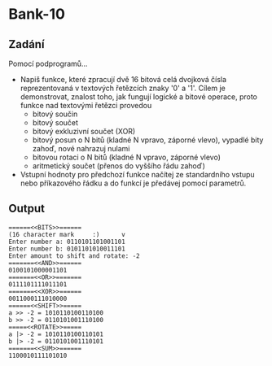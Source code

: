 # Bank-10

## Zadání
Pomocí podprogramů...
- Napiš funkce, které zpracují dvě 16 bitová celá dvojková čísla reprezentovaná v textových řetězcích znaky '0' a '1'. Cílem je demonstrovat, znalost toho, jak fungují logické a bitové operace, proto funkce nad textovými řetězci provedou
    - bitový součin
    - bitový součet
    - bitový exkluzivní součet (XOR)
    - bitový posun o N bitů (kladné N vpravo, záporné vlevo), vypadlé bity zahoď, nové nahrazuj nulami
    - bitovou rotaci o N bitů (kladné N vpravo, záporné vlevo)
    - aritmetický součet (přenos do vyššího řádu zahoď)
- Vstupní hodnoty pro předchozí funkce načítej ze standardního vstupu nebo příkazového řádku a do funkcí je předávej pomocí parametrů.

## Output
```
======<<BITS>>======
(16 character mark     :)      v
Enter number a: 0110101101001101
Enter number b: 0101101010011101
Enter amount to shift and rotate: -2
=======<<AND>>======
0100101000001101
=======<<OR>>=======
0111101111011101
=======<<XOR>>======
0011000111010000
======<<SHIFT>>=====
a >> -2 = 1010110100110100
b >> -2 = 0110101001110100
=====<<ROTATE>>=====
a |> -2 = 1010110100110101
b |> -2 = 0110101001110101
=======<<SUM>>======
1100010111101010
```